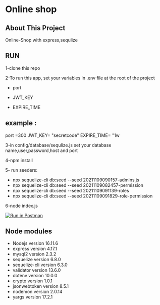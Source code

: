 # Online shop

## About This Project

Online-Shop with express,sequlize

## RUN

1-clone this repo

2-To run this app, set your variables in .env file at the root of the project

-   port

-   JWT_KEY

-   EXPIRE_TIME

## example :

port =300
JWT_KEY= "secretcode"
EXPIRE_TIME= "1w

3-in config/database/sequlize.js set your database name,user,password,host and port

4-npm install

5- run seeders:

-   npx sequelize-cli db:seed --seed 20211109090157-admins.js
-   npx sequelize-cli db:seed --seed 20211109082457-permission
-   npx sequelize-cli db:seed --seed 20211109091139-roles
-   npx sequelize-cli db:seed --seed 20211109091829-role-permission

6-node index.js

[![Run in Postman](https://run.pstmn.io/button.svg)](https://app.getpostman.com/run-collection/12694267-d5765185-2f2d-47ac-bae4-0cf88f887b37?action=collection%2Ffork&collection-url=entityId%3D12694267-d5765185-2f2d-47ac-bae4-0cf88f887b37%26entityType%3Dcollection%26workspaceId%3Dbefe7c4b-c8d0-4fb8-b443-7e4deccd31ff)

## Node modules

-   Nodejs version 16.11.6
-   express version 4.17.1
-   mysql2 version 2.3.2
-   sequelize version 6.8.0
-   sequelize-cli version 6.3.0
-   validator version 13.6.0
-   dotenv version 10.0.0
-   crypto version 1.0.1
-   jsonwebtoken version 8.5.1
-   nodemon version 2.0.14
-   yargs version 17.2.1
